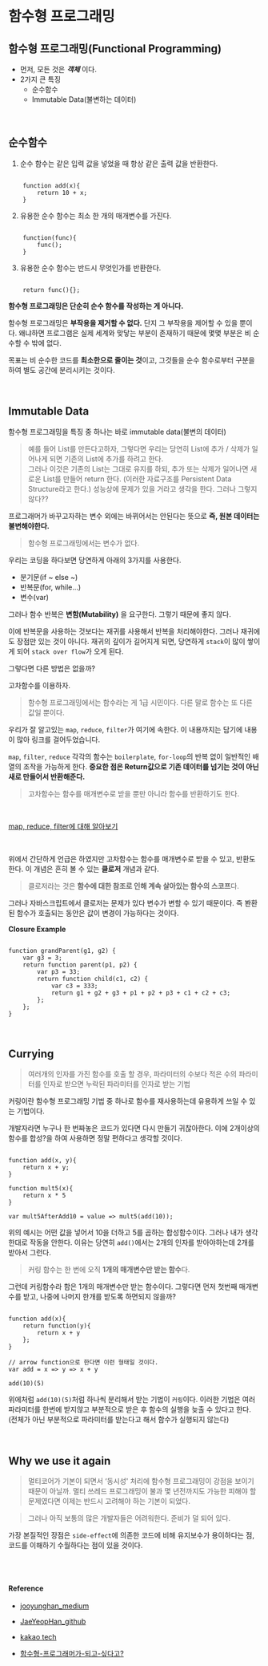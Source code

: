 # 함수형 프로그래밍

## 함수형 프로그래밍(Functional Programming)

- 먼저, 모든 것은 ***객체*** 이다.
- 2가지 큰 특징
    - 순수함수
    - Immutable Data(불변하는 데이터)

<br/>

## 순수함수

1. 순수 함수는 같은 입력 값을 넣었을 때 항상 같은 출력 값을 반환한다.

```

    function add(x){
        return 10 + x;
    }

```

2. 유용한 순수 함수는 최소 한 개의 매개변수를 가진다.

```

    function(func){
        func();
    }

```

3. 유용한 순수 함수는 반드시 무엇인가를 반환한다.

```

    return func(){};

```

**함수형 프로그래밍은 단순히 순수 함수를 작성하는 게 아니다.**

함수형 프로그래밍은 **부작용을 제거할 수 없다.** 단지 그 부작용을 제어할 수 있을 뿐이다. 왜냐하면 프로그램은 실제 세계와 맞닿는 부분이 존재하기 때문에 몇몇 부분은 비 순수할 수 밖에 없다.

목표는 비 순수한 코드를 **최소한으로 줄이는 것**이고, 그것들을 순수 함수로부터 구분을 하여 별도 공간에 분리시키는 것이다.

<br/>

## Immutable Data

함수형 프로그래밍을 특징 중 하나는 바로 immutable data(불변의 데이터)

> 예를 들어 List를 만든다고하자, 그렇다면 우리는 당연히 List에 추가 / 삭제가 일어나게 되면 기존의 List에 추가를 하려고 한다. <br> 그러나 이것은 기존의 List는 그대로 유지를 하되, 추가 또는 삭제가 일어나면 새로운 List를 만들어 return 한다. (이러한 자료구조를 Persistent Data Structure라고 한다.) 성능상에 문제가 있을 거라고 생각을 한다. 그러나 그렇지 않다??

프로그래머가 바꾸고자하는 변수 외에는 바뀌어서는 안된다는 뜻으로 **즉, 원본 데이터는 불변해야한다.** 

> 함수형 프로그래밍에서는 변수가 없다.

우리는 코딩을 하다보면 당연하게 아래의 3가지를 사용한다.

- 분기문(if ~ else ~)
- 반복문(for, while...)
- 변수(var)

그러나 함수 반복은 **변함(Mutability)** 을 요구한다. 그렇기 때문에 좋지 않다.

이에 반복문을 사용하는 것보다는 재귀를 사용해서 반복을 처리해야한다. 그러나 재귀에도 장점만 있는 것이 아니다. 재귀의 깊이가 길어지게 되면, 당연하게 `stack`이 많이 쌓이게 되어 `stack over flow`가 오게 된다.

그렇다면 다른 방법은 없을까?

고차함수를 이용하자.

> 함수형 프로그래밍에서는 함수라는 게 1급 시민이다. 다른 말로 함수는 또 다른 값일 뿐이다.

우리가 잘 알고있는 `map`, `reduce`, `filter`가 여기에 속한다. 이 내용까지는 담기에 내용이 많아 링크를 걸어두었습니다.

`map`, `filter`, `reduce` 각각의 함수는 `boilerplate`,  `for-loop`의 반복 없이 일반적인 배열의 조작을 가능하게 한다. **중요한 점은 Return값으로 기존 데이터를 넘기는 것이 아닌 새로 만들어서 반환해준다.**

> 고차함수는 함수를 매개변수로 받을 뿐만 아니라 함수를 반환하기도 한다.

<br/>

[map, reduce, filter에 대해 알아보기](https://seonhyungjo.github.io/%EC%9E%90%EB%B0%94%EC%8A%A4%ED%81%AC%EB%A6%BD%ED%8A%B8-%EC%A0%95%EB%A6%AC-2/)

<br/>


위에서 간단하게 언급은 하였지만 고차함수는 함수를 매개변수로 받을 수 있고, 반환도 한다. 이 개념은 흔히 볼 수 있는 **클로저** 개념과 같다.

> 클로저라는 것은 **함수에 대한 참조로 인해 계속 살아있는 함수의 스코프**다.

그러나 자바스크립트에서 클로저는 문제가 있다 변수가 변할 수 있기 때문이다. 즉 봔환된 함수가 호출되는 동안은 값이 변경이 가능하다는 것이다.

**Closure Example**

```

function grandParent(g1, g2) {
    var g3 = 3;
    return function parent(p1, p2) {
        var p3 = 33;
        return function child(c1, c2) {
            var c3 = 333;
            return g1 + g2 + g3 + p1 + p2 + p3 + c1 + c2 + c3;
        };
    };
}

```

<br/>

## Currying

> 여러개의 인자를 가진 함수를 호출 할 경우, 파라미터의 수보다 적은 수의 파라미터를 인자로 받으면 누락된 파라미터를 인자로 받는 기법

커링이란 함수형 프로그래밍 기법 중 하나로 함수를 재사용하는데 유용하게 쓰일 수 있는 기법이다.

개발자라면 누구나 한 번짜놓은 코드가 있다면 다시 만들기 귀찮아한다. 이에 2개이상의 함수를 합성?을 하여 사용하면 정말 편하다고 생각할 것이다.

```

function add(x, y){
    return x + y;
}

function mult5(x){
    return x * 5
}

var mult5AfterAdd10 = value => mult5(add(10));

```

위의 예시는 어떤 값을 넣어서 10을 더하고 5를 곱하는 합성함수이다.
그러나 내가 생각한대로 작동을 안한다. 이유는 당연히 `add()`에서는 2개의 인자를 받아야하는데 2개를 받아서 그런다.

> 커링 함수는 한 번에 오직 **1개의 매개변수만 받는 함수**다.

그런데 커링함수라 함은 1개의 매개변수만 받는 함수이다. 그렇다면 먼저 첫번째 매개변수를 받고, 나중에 나머지 한개를 받도록 하면되지 않을까?

```

function add(x){
    return function(y){
        return x + y
    };
}

// arrow function으로 한다면 이런 형태일 것이다.
var add = x => y => x + y

add(10)(5)

```

위에처럼 `add(10)(5)`처럼 하나씩 분리해서 받는 기법이 `커링`이다.
이러한 기법은 여러 파라미터를 한번에 받지않고 부분적으로 받은 후 함수의 실행을 늦출 수 있다고 한다. (전체가 아닌 부분적으로 파라미터를 받는다고 해서 함수가 실행되지 않는다)

<br/>

## Why we use it again

> 멀티코어가 기본이 되면서 ‘동시성' 처리에 함수형 프로그래밍이 강점을 보이기 때문이 아닐까.
멀티 쓰레드 프로그래밍이 불과 몇 년전까지도 가능한 피해야 할 문제였다면 이제는 반드시 고려해야 하는 기본이 되었다.

> 그러나 아직 보통의 많은 개발자들은 어려워한다. 준비가 덜 되어 있다.  

가장 본질적인 장점은 `side-effect`에 의존한 코드에 비해 유지보수가 용이하다는 점, 코드를 이해하기 수월하다는 점이 있을 것이다.

</br>
</br>

#### Reference

- [jooyunghan_medium](https://medium.com/@jooyunghan/%ED%95%A8%EC%88%98%ED%98%95-%ED%94%84%EB%A1%9C%EA%B7%B8%EB%9E%98%EB%B0%8D-%EC%86%8C%EA%B0%9C-5998a3d66377)

- [JaeYeopHan_github](https://github.com/JaeYeopHan/Interview_Question_for_Beginner/tree/master/Development_common_sense#object-oriented-programming)

- [kakao tech](http://tech.kakao.com/2016/03/03/monad-programming-with-scala-future/)

- [함수형-프로그래머가-되고-싶다고?](https://github.com/FEDevelopers/tech.description/wiki/%ED%95%A8%EC%88%98%ED%98%95-%ED%94%84%EB%A1%9C%EA%B7%B8%EB%9E%98%EB%A8%B8%EA%B0%80-%EB%90%98%EA%B3%A0-%EC%8B%B6%EB%8B%A4%EA%B3%A0%3F-(Part-1))
